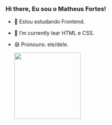 ### Hi there, Eu sou o Matheus Fortes!



- 🔭  Estou estudando Frontend.
- 🌱 I’m currently lear  HTML e CSS.
- 😄 Pronouns:  ele/dele.

 
  <div>
  <a href="https://github.com/MatheusFortes20>
  <img height="180em" src="https://github-readme-stats.vercel.app/api?username=rafaballerini&show_icons=true&theme=dracula&include_all_commits=true&count_private=true"/>
  <img height="180em" src="https://github-readme-stats.vercel.app/api/top-langs/?username=rafaballerini&layout=compact&langs_count=7&theme=dracula"/>
</div>
